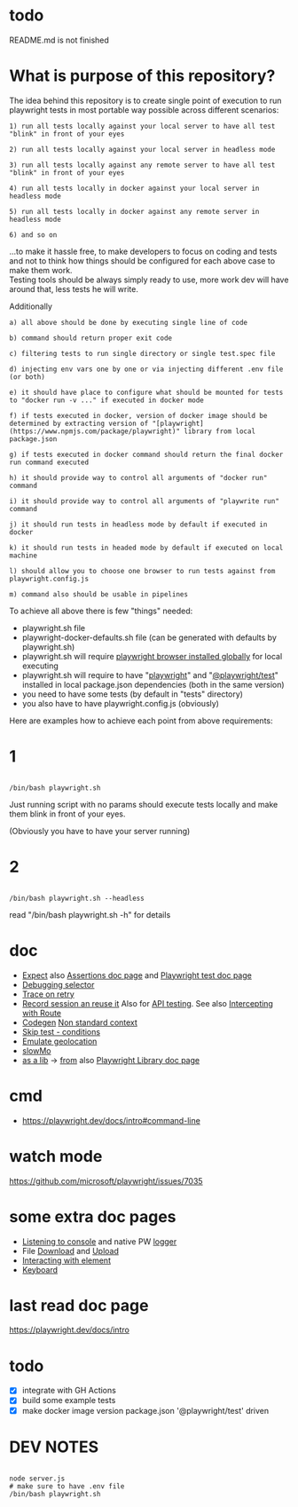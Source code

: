# todo
README.md is not finished

# What is purpose of this repository?

The idea behind this repository is to create single point of execution to run playwright tests in most portable way possible across different scenarios:

    1) run all tests locally against your local server to have all test "blink" in front of your eyes

    2) run all tests locally against your local server in headless mode

    3) run all tests locally against any remote server to have all test "blink" in front of your eyes

    4) run all tests locally in docker against your local server in headless mode

    5) run all tests locally in docker against any remote server in headless mode

    6) and so on

...to make it hassle free, to make developers to focus on coding and tests and not to think how things should be configured for each above case to make them work.    
Testing tools should be always simply ready to use, more work dev will have around that, less tests he will write.



Additionally

    a) all above should be done by executing single line of code

    b) command should return proper exit code

    c) filtering tests to run single directory or single test.spec file

    d) injecting env vars one by one or via injecting different .env file (or both)

    e) it should have place to configure what should be mounted for tests to "docker run -v ..." if executed in docker mode

    f) if tests executed in docker, version of docker image should be determined by extracting version of "[playwright](https://www.npmjs.com/package/playwright)" library from local package.json

    g) if tests executed in docker command should return the final docker run command executed

    h) it should provide way to control all arguments of "docker run" command

    i) it should provide way to control all arguments of "playwrite run" command

    j) it should run tests in headless mode by default if executed in docker

    k) it should run tests in headed mode by default if executed on local machine

    l) should allow you to choose one browser to run tests against from playwright.config.js

    m) command also should be usable in pipelines

To achieve all above there is few "things" needed:
- playwright.sh file
- playwright-docker-defaults.sh file (can be generated with defaults by playwright.sh)
- playwright.sh will require [playwright browser installed globally](https://playwright.dev/docs/intro#installing-playwright) for local executing
- playwright.sh will require to have "[playwright](https://www.npmjs.com/package/playwright)" and "[@playwright/test](https://www.npmjs.com/package/@playwright/test)" installed in local package.json dependencies (both in the same version)
- you need to have some tests (by default in "tests" directory)
- you also have to have playwright.config.js (obviously)

Here are examples how to achieve each point from above requirements:

# 1

```

/bin/bash playwright.sh

```

Just running script with no params should execute tests locally and make them blink in front of your eyes.

(Obviously you have to have your server running)


# 2

```

/bin/bash playwright.sh --headless

```

read "/bin/bash playwright.sh -h" for details





# doc

- [Expect](https://jestjs.io/docs/expect) also [Assertions doc page](https://playwright.dev/docs/test-assertions) and [Playwright test doc page](https://playwright.dev/docs/api/class-test)
- [Debugging selector](https://playwright.dev/docs/inspector#debugging-selectors)
- [Trace on retry](https://playwright.dev/docs/trace-viewer#recording-a-trace)
- [Record session an reuse it](https://playwright.dev/docs/codegen#preserve-authenticated-state) Also for [API testing](https://playwright.dev/docs/test-api-testing#reusing-authentication-state). See also [Intercepting with Route](https://playwright.dev/docs/api/class-route)
- [Codegen](https://playwright.dev/docs/codegen) [Non standard context](https://playwright.dev/docs/codegen#record-using-custom-setup)
- [Skip test - conditions](https://playwright.dev/docs/test-annotations#conditionally-skip-a-group-of-tests)
- [Emulate geolocation](https://playwright.dev/docs/codegen#emulate-geolocation-language-and-timezone)
- [slowMo](https://playwright.dev/docs/debug#run-in-headed-mode)
- [as a lib](as-a-lib.js) -> [from](https://playwright.dev/docs/api/class-page#page-event-request-failed) also [Playwright Library doc page](https://playwright.dev/docs/api/class-playwright)

# cmd
- https://playwright.dev/docs/intro#command-line

# watch mode
https://github.com/microsoft/playwright/issues/7035

# some extra doc pages
- [Listening to console](https://playwright.dev/docs/api/class-consolemessage) and native PW [logger](https://playwright.dev/docs/api/class-logger)
- File [Download](https://playwright.dev/docs/api/class-download) and [Upload](https://playwright.dev/docs/api/class-filechooser)
- [Interacting with element](https://playwright.dev/docs/api/class-elementhandle)
- [Keyboard](https://playwright.dev/docs/api/class-keyboard)

# last read doc page
https://playwright.dev/docs/intro

# todo
- [x] integrate with GH Actions
- [x] build some example tests
- [x] make docker image version package.json '@playwright/test' driven

# DEV NOTES

```

node server.js
# make sure to have .env file
/bin/bash playwright.sh 


```
